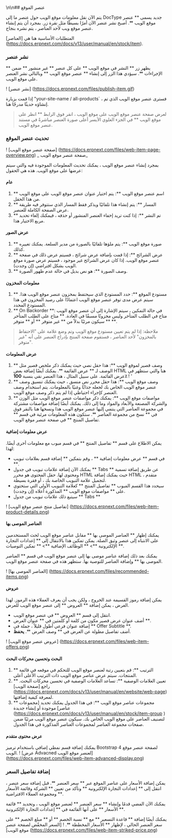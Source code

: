 \n\n## عنصر الموقع

يتم الآن نقل معلومات موقع الويب حول عنصر ما إلى DocType جديد يسمى ** عنصر موقع الويب **. أصبح نشر عنصر الآن أمرًا بسيطًا مثل نقرة زر. بمجرد أن يتم إنشاء عنصر موقع ويب لأحد العناصر ، يتم نشره بنجاح.

المتطلبات الأساسية هنا هي [العناصر] (https://docs.erpnext.com/docs/v13/user/manual/en/stock/item).

### نشر عنصر

يظهر زر ** النشر في موقع الويب ** على كل عنصر ** غير منشور ** ضمن ** الإجراءات **. سيؤدي هذا الزر إلى إنشاء ** عنصر موقع الويب ** وبالتالي نشر العنصر على موقع الويب.

! [نشر عنصر] (https://docs.erpnext.com/files/publish-item.gif)

إذا قمت بزيارة "your-site-name / all-products` ، فسترى عنصر موقع الويب الذي تم إنشاؤه حديثًا مدرجًا هنا.

> لعرض صفحة عنصر موقع الويب على موقع الويب ، انقر فوق الرابط ** انظر على موقع الويب ** في الجزء العلوي الأيسر أعلى صورة العنصر مباشرةً في مستند عنصر موقع الويب.

### تحديث عنصر الموقع

! [صفحة عنصر موقع الويب] (https://docs.erpnext.com/files/web-item-page-overview.png) _ صفحة عنصر موقع الويب_

بمجرد إنشاء عنصر موقع الويب ، يمكنك تحديث المعلومات الموجودة فيه والتي سيتم عرضها على موقع الويب. هذه هي الحقول:

#### عام

1. ** اسم عنصر موقع الويب **: يتم اختيار عنوان عنصر موقع الويب على موقع الويب من هذا الحقل.
2. ** المسار **: يتم إنشاء هذا تلقائيًا ويذكر فقط المسار الذي ستتوفر فيه طريقة عرض الصفحة الكاملة للعنصر.
3. ** تم النشر **: إذا كنت تريد إخفاء العنصر المنشور أو حذفه ، فيمكنك إلغاء تحديد مربع الاختيار هذا.

#### عرض الصور

1. ** صورة موقع الويب **: يتم ملؤها تلقائيًا بالصورة من مدير السلعة. يمكنك تغييره كذلك.
2. ** عرض الشرائح **: إذا قمت بإضافة عرض شرائح ، فسيتم عرض ذلك في صفحة عنصر موقع الويب. إذا كان عرض الشرائح غير موجود ، فسيتم عرض صورة موقع الويب بشكل افتراضي (إن وجدت).
3. ** وصف الصورة **: هو نص بديل في حالة عدم ظهور الصورة.

#### معلومات المخزون

1. ** مستودع الموقع **: حدد المستودع الذي سيحتفظ بمخزون عنصر موقع الويب هذا. سيتم عرض مدى توفر عنصر موقع الويب اعتمادًا على رصيد المخزون في هذا المستودع المحدد.
2. ** On Backorder **: في حالة التمكين ، سيتم الإشارة إلى أن عنصر موقع الويب متاح في الطلب المتأخر وليس مخزونًا مسبقًا في العادة. ** متاح على الطلب المتأخر ** سيكون مرئيًا بدلاً من ** غير متوفر ** أو ** متوفر **.

> ملاحظة: إذا لم يتم تعيين مستودع موقع الويب وتم وضع علامة على "الاحتفاظ بالمخزون" لأحد العناصر ، فستقوم صفحة المنتج بإدراج العنصر على أنه "غير متوفر".

#### عرض المعلومات

1. ** وصف قصير لموقع الويب **: هذا حقل نصي حيث يمكنك ذكر ملخص قصير مثل الوصف لـ ** عرض القائمة **. يمكنك أيضًا إضافة بعض HTML هنا والتي ستظهر في عرض القائمة. على سبيل المثال ، هذا العنصر نقي بنسبة <b> 100٪ </b>! '
2. ** وصف موقع الويب **: هذا حقل محرر نص منسق ، حيث يمكنك تنسيق وصف عنصر موقع الويب الخاص بك لجعله جذابًا وغنيًا بالمعلومات. يتم استخدام وصف العنصر كإجراء احتياطي إذا لم يتم ذكر وصف موقع الويب.
3. ** مواصفات موقع الويب **: يمكنك ذكر مواصفات عنصر موقع الويب مثل الوزن والشركة المصنعة والأبعاد والمواد وما إلى ذلك. يمكنك أيضًا إضافة مواصفات مشتركة في مجموعة العناصر التي ينتمي إليها عنصر موقع الويب هذا ونسخها هنا بالنقر فوق في ** نسخ من مجموعة العناصر **. ستكون هذه المعلومات مرئية في قسم ** تفاصيل المنتج ** في صفحة عنصر موقع الويب.

#### عرض معلومات إضافية

يمكن الاطلاع على قسم ** تفاصيل المنتج ** في قسم مبوب مع معلومات أخرى أيضًا. لهذا:

* في قسم ** عرض معلومات إضافية ** ، وقم بتمكين ** إضافة قسم بعلامات تبويب **.
* يمكنك الآن إضافة علامات تبويب في جدول ** Tabs ** عن طريق إضافة تسمية ومحتوى لها. حقل المحتوى هو محرر HTML حيث يمكنك إضافة HTML متقدم ، لتجميل علامة التبويب الخاصة بك ، أو فقرة بسيطة.
* سيحدد هذا القسم المبوب ** تفاصيل المنتج ** كعلامة التبويب الأولى التي ستحتوي على ** مواصفات موقع الويب ** المذكورة أعلاه (إن وجدت).
* سيتبع ذلك علامات تبويب من جدول ** Tabs **

! [تفاصيل منتج عنصر موقع الويب] (https://docs.erpnext.com/files/web-item-product-details.png)

#### العناصر الموصى بها

يمكنك إظهار ** العناصر الموصى بها ** مقابل عناصر موقع الويب لحث المستخدمين على الانتباه إلى عنصر وثيق الصلة. يمكن تمكين هذا بالانتقال إلى ** إعدادات التجارة الإلكترونية **> ** الوظائف الإضافية **> ** تمكين التوصيات **.

يمكنك بعد ذلك إضافة عناصر موصى بها إلى عنصر موقع الويب في قسم ** العناصر الموصى بها ** وإضافة العناصر للتوصية بها. ستظهر هذه في صفحة عنصر موقع الويب.

! [العناصر الموصى بها] (https://docs.erpnext.com/files/recommended-items.png)

#### عروض

يمكن إضافة رموز القسيمة عند الخروج ، ولكن يجب أن يعرف العملاء هذه الرموز. لهذا الغرض ، يمكن إضافة ** العروض ** إلى عنصر موقع الويب للعرض.

* انتقل إلى قسم ** العروض ** في عنصر موقع الويب.
* أضف عنوان عرض قصير مكون من كلمة أو كلمتين في ** عنوان العرض **.
* إضافة عنوان فرعي أطول قليلاً ، جملة في ** Offer Subtitle **.
* أضف تفاصيل مطولة عن العرض في ** وصف العرض **. **يحفظ**.

! [عروض عنصر موقع الويب] (https://docs.erpnext.com/files/web-item-offers.png)

#### البحث وتحسين محركات البحث

1. ** الترتيب **: قم بتعيين رتبة لعنصر موقع الويب للتحكم في موقعه في قائمة المنتجات. سيتم عرض عناصر موقع الويب ذات الترتيب الأعلى أعلى.
2. ** تعيين العلامات الوصفية **: تساعد العلامات الوصفية في تحسين محركات البحث. راجع [صفحة الويب] (https://docs.erpnext.com/docs/v13/user/manual/en/website/web-page) لمعرفة كيفية إضافتها.
3. ** مجموعات عناصر موقع الويب **: في هذا الجدول يمكنك تحديد [مجموعات عناصر] موجودة أو إنشاء جديدة (https://docs.erpnext.com/docs/v13/user/manual/en/stock/item-group ) لتصنيف العناصر على موقع الويب الخاص بك. سيكون عنصر موقع الويب مرئيًا ضمن صفحات مجموعة العناصر لمجموعات العناصر المذكورة في هذا الجدول.

#### عرض محتوى متقدم

يمكنك إضافة قسم نمطي إضافي باستخدام ترميز Bootstrap 4 لصفحة عنصر موقع الويب. ! [عرض Advacned لعنصر موقع الويب] (https://docs.erpnext.com/files/web-item-advanced-display.png)

### إضافة تفاصيل السعر

يمكن إضافة الأسعار على عناصر الموقع عبر ** سعر العنصر **. قبل إضافة سعر عنصر ، انتقل إلى ** إعدادات التجارة الإلكترونية ** وتأكد من تعيين ** الشركة وقائمة الأسعار ومجموعة العملاء الافتراضية **.

يمكنك الآن المضي قدمًا وإنشاء ** سعر العنصر ** لعنصر موقع الويب ، وتحديد ** قائمة الأسعار ** على أنها القائمة في ** إعدادات التجارة الإلكترونية **.

يمكنك أيضًا إضافة ** قاعدة التسعير ** مع ** نسبة الخصم ** أو ** مبلغ الخصم ** على سعر العنصر الحالي ، لإظهار ** الأسعار المخططة **. ! [السعر المخفّض لصفحة عنصر موقع الويب] (https://docs.erpnext.com/files/web-item-striked-price.png)